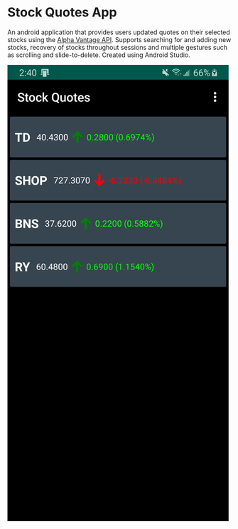 # Stock Quotes App

An android application that provides users updated quotes on their selected stocks using the [Alpha Vantage API](https://www.alphavantage.co). Supports searching for and adding new stocks, recovery of stocks throughout sessions and multiple gestures such as scrolling and slide-to-delete. Created using Android Studio.


![App Picture](/Stock_Quotes.jpg)
